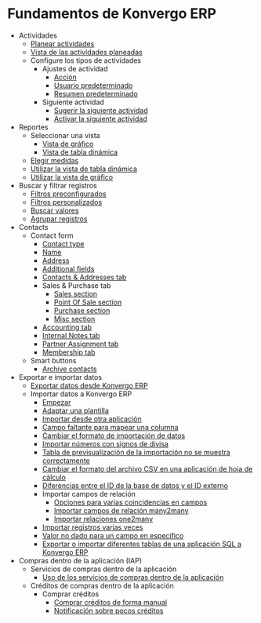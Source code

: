 # Fundamentos de Konvergo ERP

  * Actividades
    * [Planear actividades](essentials/activities#schedule-activities)
    * [Vista de las actividades planeadas](essentials/activities#view-scheduled-activities)
    * Configure los tipos de actividades
      * Ajustes de actividad
        * [Acción](essentials/activities#action)
        * [Usuario predeterminado](essentials/activities#default-user)
        * [Resumen predeterminado](essentials/activities#default-summary)
      * Siguiente actividad
        * [Sugerir la siguiente actividad](essentials/activities#suggest-next-activity)
        * [Activar la siguiente actividad](essentials/activities#trigger-next-activity)
  * Reportes
    * Seleccionar una vista
      * [Vista de gráfico](essentials/reporting#graph-view)
      * [Vista de tabla dinámica](essentials/reporting#pivot-view)
    * [Elegir medidas](essentials/reporting#choosing-measures)
    * [Utilizar la vista de tabla dinámica](essentials/reporting#using-the-pivot-view)
    * [Utilizar la vista de gráfico](essentials/reporting#using-the-graph-view)
  * Buscar y filtrar registros
    * [Filtros preconfigurados](essentials/search#preconfigured-filters)
    * [Filtros personalizados](essentials/search#custom-filters)
    * [Buscar valores](essentials/search#search-for-values)
    * [Agrupar registros](essentials/search#group-records)
  * Contacts
    * Contact form
      * [Contact type](essentials/contacts#contact-type)
      * [Name](essentials/contacts#name)
      * [Address](essentials/contacts#address)
      * [Additional fields](essentials/contacts#additional-fields)
      * [Contacts & Addresses tab](essentials/contacts#contacts-addresses-tab)
      * Sales & Purchase tab
        * [Sales section](essentials/contacts#sales-section)
        * [Point Of Sale section](essentials/contacts#point-of-sale-section)
        * [Purchase section](essentials/contacts#purchase-section)
        * [Misc section](essentials/contacts#misc-section)
      * [Accounting tab](essentials/contacts#accounting-tab)
      * [Internal Notes tab](essentials/contacts#internal-notes-tab)
      * [Partner Assignment tab](essentials/contacts#partner-assignment-tab)
      * [Membership tab](essentials/contacts#membership-tab)
    * Smart buttons
      * [Archive contacts](essentials/contacts#archive-contacts)
  * Exportar e importar datos
    * [Exportar datos desde Konvergo ERP](essentials/export_import_data#export-data-from-odoo)
    * Importar datos a Konvergo ERP
      * [Empezar](essentials/export_import_data#get-started)
      * [Adaptar una plantilla](essentials/export_import_data#adapt-a-template)
      * [Importar desde otra aplicación](essentials/export_import_data#import-from-another-application)
      * [Campo faltante para mapear una columna](essentials/export_import_data#field-missing-to-map-column)
      * [Cambiar el formato de importación de datos](essentials/export_import_data#change-data-import-format)
      * [Importar números con signos de divisa](essentials/export_import_data#import-numbers-with-currency-signs)
      * [Tabla de previsualización de la importación no se muestra correctamente](essentials/export_import_data#import-preview-table-not-displayed-correctly)
      * [Cambiar el formato del archivo CSV en una aplicación de hoja de cálculo](essentials/export_import_data#change-csv-file-format-in-spreadsheet-application)
      * [Diferencias entre el ID de la base de datos y el ID externo](essentials/export_import_data#difference-between-database-id-and-external-id)
      * Importar campos de relación
        * [Opciones para varias coincidencias en campos](essentials/export_import_data#options-for-multiple-matches-on-fields)
        * [Importar campos de relación many2many](essentials/export_import_data#import-many2many-relationship-fields)
        * [Importar relaciones one2many](essentials/export_import_data#import-one2many-relationships)
      * [Importar registros varias veces](essentials/export_import_data#import-records-several-times)
      * [Valor no dado para un campo en específico](essentials/export_import_data#value-not-provided-for-a-specific-field)
      * [Exportar o importar diferentes tablas de una aplicación SQL a Konvergo ERP](essentials/export_import_data#export-import-different-tables-from-an-sql-application-to-odoo)
  * Compras dentro de la aplicación (IAP)
    * Servicios de compras dentro de la aplicación
      * [Uso de los servicios de compras dentro de la aplicación](essentials/in_app_purchase#use-iap-services)
    * Créditos de compras dentro de la aplicación
      * Comprar créditos
        * [Comprar créditos de forma manual](essentials/in_app_purchase#manually-buy-credits)
        * [Notificación sobre pocos créditos](essentials/in_app_purchase#low-credit-notification)

